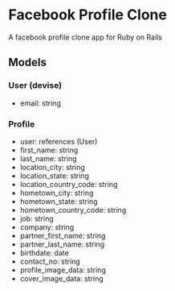 # Facebook Profile Clone
A facebook profile clone app for Ruby on Rails

## Models
### User (devise)
- email: string

### Profile
- user: references (User)
- first_name: string
- last_name: string
- location_city: string
- location_state: string
- location_country_code: string
- hometown_city: string
- hometown_state: string
- hometown_country_code: string
- job: string
- company: string
- partner_first_name: string
- partner_last_name: string
- birthdate: date
- contact_no: string
- profile_image_data: string
- cover_image_data: string